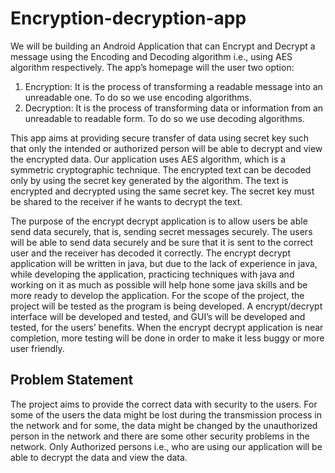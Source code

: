 # Encryption-decryption-app

We will be building an Android Application that can Encrypt and Decrypt a 
message using the Encoding and Decoding algorithm i.e., using AES algorithm
respectively. The app’s homepage will the user two option:
1. Encryption: It is the process of transforming a readable message into an 
unreadable one. To do so we use encoding algorithms.
2. Decryption: It is the process of transforming data or information from an 
unreadable to readable form. To do so we use decoding algorithms.

This app aims at providing secure transfer of data using secret key such that 
only the intended or authorized person will be able to decrypt and view the 
encrypted data.
Our application uses AES algorithm, which is a symmetric cryptographic 
technique.
The encrypted text can be decoded only by using the secret key generated by 
the algorithm. The text is encrypted and decrypted using the same secret key.
The secret key must be shared to the receiver if he wants to decrypt the text.

The purpose of the encrypt decrypt application is to allow users be able send 
data securely, that is, sending secret messages securely. The users will be able to
send data securely and be sure that it is sent to the correct user and the receiver 
has decoded it correctly. The encrypt decrypt application will be written in java, 
but due to the lack of experience in java, while developing the application,
practicing techniques with java and working on it as much as possible will help 
hone some java skills and be more ready to develop the application. For the scope 
of the project, the project will be tested as the program is being developed. A
encrypt/decrypt interface will be developed and tested, and GUI’s will be 
developed and tested, for the users’ benefits. When the encrypt decrypt
application is near completion, more testing will be done in order to make it less 
buggy or more user friendly.

## Problem Statement


The project aims to provide the correct data with security to the users. For 
some of the users the data might be lost during the transmission process in the 
network and for some, the data might be changed by the unauthorized person in 
the network and there are some other security problems in the network. Only 
Authorized persons i.e., who are using our application will be able to decrypt the 
data and view the data.
